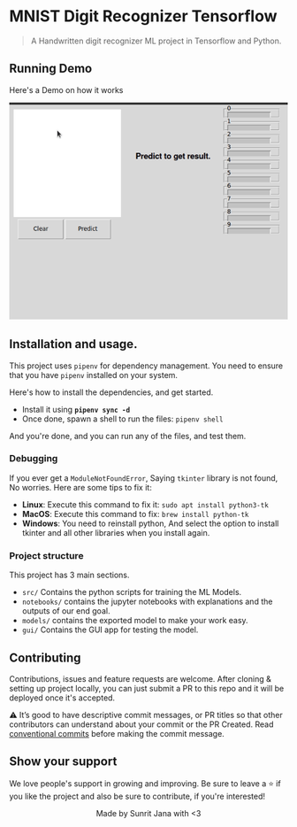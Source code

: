 # MNIST Digit Recognizer Tensorflow

> A Handwritten digit recognizer ML project in Tensorflow and Python.

## Running Demo

Here's a Demo on how it works

![alt text](https://github.com/janaSunrise/MNIST-Digit-Recognizer-Tensorflow/blob/main/assets/mnist_digit_prediction.gif)

## Installation and usage.

This project uses `pipenv` for dependency management. You need to ensure that you have `pipenv`
installed on your system.

Here's how to install the dependencies, and get started.

- Install it using **`pipenv sync -d`**
- Once done, spawn a shell to run the files: `pipenv shell`

And you're done, and you can run any of the files, and test them.

### Debugging

If you ever get a `ModuleNotFoundError`, Saying `tkinter` library is not found, No worries. Here are some tips to fix it:

- **Linux**: Execute this command to fix it: `sudo apt install python3-tk`
- **MacOS**: Execute this command to fix: `brew install python-tk`
- **Windows**: You need to reinstall python, And select the option to install tkinter and all other libraries when you install again.

### Project structure

This project has 3 main sections.

- `src/` Contains the python scripts for training the ML Models.
- `notebooks/` contains the jupyter notebooks with explanations and the outputs of our end
  goal.
- `models/` contains the exported model to make your work easy.
- `gui/` Contains the GUI app for testing the model.

## Contributing

Contributions, issues and feature requests are welcome. After cloning & setting up project locally, you
can just submit a PR to this repo and it will be deployed once it's accepted.

⚠️ It’s good to have descriptive commit messages, or PR titles so that other contributors can understand about your
commit or the PR Created. Read [conventional commits](https://www.conventionalcommits.org/en/v1.0.0-beta.3/)
before making the commit message.

## Show your support

We love people's support in growing and improving. Be sure to leave a ⭐️ if you like the project and
also be sure to contribute, if you're interested!

<div align="center">
Made by Sunrit Jana with <3
</div>

